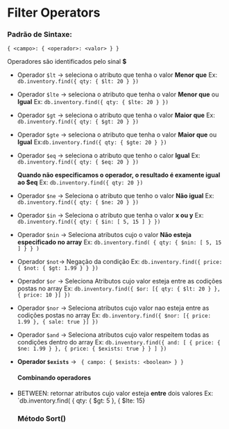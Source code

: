 <h1> Filter Operators </h1>

<h3> Padrão de Sintaxe: </h3>

`{ <campo>: { <operador>: <valor> } }`

<p> Operadores são identificados pelo sinal <strong>$</strong> </p>

* Operador `$lt` -> seleciona o atributo que tenha o valor **Menor que**
  Ex: `db.inventory.find({ qty: { $lt: 20 } })`

* Operador `$lte` -> seleciona o atributo que tenha o valor **Menor que** ou **Igual**
  Ex: `db.inventory.find({ qty: { $lte: 20 } })`

* Operador `$gt` -> seleciona o atributo que tenha o valor **Maior que**
  Ex: `db.inventory.find({ qty: { $gt: 20 } })`

* Operador `$gte` -> seleciona o atributo que tenha o valor **Maior que** ou **Igual**
  Ex:`db.inventory.find({ qty: { $gte: 20 } })`

* Operador `$eq` -> seleciona o atributo que tenho o calor **Igual**
  Ex: `db.inventory.find({ qty: { $eq: 20 } })`

  **Quando não especificamos o operador, o resultado é examente igual ao $eq**
  Ex: `db.inventory.find({ qty: 20 })`

* Operador `$ne` -> Seleciona o atributo que tenho o valor **Não igual**
  Ex: `db.inventory.find({ qty: { $ne: 20 } })`

* Operador `$in` -> Seleciona o atributo que tenha o valor **x ou y**
  Ex: `db.inventory.find({ qty: { $in: [ 5, 15 ] } })`

* Operador `$nin` -> Seleciona atributos cujo o valor **Não esteja especificado no array**
  Ex: `db.inventory.find( { qty: { $nin: [ 5, 15 ] } } )`

* Operador `$not`-> Negação da condição
  Ex: `db.inventory.find({ price: { $not: { $gt: 1.99 } } })`

* Operador `$or` -> Seleciona Atributos cujo valor esteja entre as codições postas no array
  Ex: `db.inventory.find({ $or: [{ qty: { $lt: 20 } }, { price: 10 }] })`

* Operador `$nor` -> Seleciona atributos cujo valor nao esteja entre as codições postas no array
  Ex: `db.inventory.find({ $nor: [{ price: 1.99 }, { sale: true }] })`

* Operador `$and` -> Seleciona atributos cujo valor respeitem todas as condições dentro do array
  Ex: `db.inventory.find({
  and: [
          { price: { $ne: 1.99 } },
          { price: { $exists: true } }
      ]
  })`

* **Operador `$exists`** -> 
  ` { campo: { $exists: <boolean> } }`

  

  #### **Combinando operadores** 

* BETWEEN: retornar atributos cujo valor esteja **entre** dois valores
  Ex: `db.inventory.find( { qty: { $gt: 5 }, { $lte: 15} 

  

  ### Método Sort()

  
